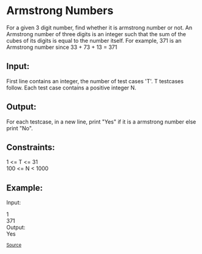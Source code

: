 <h1>Armstrong Numbers</h1>

<p>For a given 3 digit number, find whether it is armstrong number or not. An Armstrong number of three digits is an integer such that the sum of the cubes of its digits is equal to the number itself. For example, 371 is an Armstrong number since 33 + 73 + 13 = 371</p>

<h2>Input:</h2>
<p>First line contains an integer, the number of test cases 'T'. T testcases follow. Each test case contains a positive integer N.</p>

<h2>Output:</h2>
<p>For each testcase, in a new line, print "Yes" if it is a armstrong number else print "No".</p>

<h2>Constraints:</h2>
<p>1 <= T <= 31<br>
100 <= N < 1000</p>

<h2>Example:</h2>
<p>Input:<br>
<p>1<br>
371<br>
Output:<br>
Yes</p>

<small><a href="https://practice.geeksforgeeks.org/problems/armstrong-numbers/0">Source</a></small>